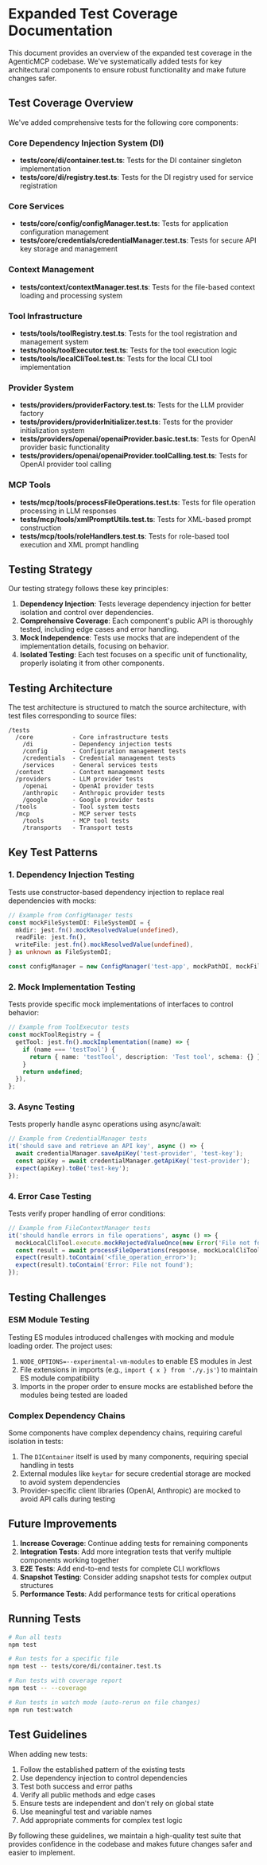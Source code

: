 # Expanded Test Coverage Documentation

This document provides an overview of the expanded test coverage in the AgenticMCP codebase. We've systematically added tests for key architectural components to ensure robust functionality and make future changes safer.

## Test Coverage Overview

We've added comprehensive tests for the following core components:

### Core Dependency Injection System (DI)
- **tests/core/di/container.test.ts**: Tests for the DI container singleton implementation
- **tests/core/di/registry.test.ts**: Tests for the DI registry used for service registration

### Core Services
- **tests/core/config/configManager.test.ts**: Tests for application configuration management
- **tests/core/credentials/credentialManager.test.ts**: Tests for secure API key storage and management

### Context Management
- **tests/context/contextManager.test.ts**: Tests for the file-based context loading and processing system

### Tool Infrastructure
- **tests/tools/toolRegistry.test.ts**: Tests for the tool registration and management system
- **tests/tools/toolExecutor.test.ts**: Tests for the tool execution logic
- **tests/tools/localCliTool.test.ts**: Tests for the local CLI tool implementation

### Provider System
- **tests/providers/providerFactory.test.ts**: Tests for the LLM provider factory 
- **tests/providers/providerInitializer.test.ts**: Tests for the provider initialization system
- **tests/providers/openai/openaiProvider.basic.test.ts**: Tests for OpenAI provider basic functionality
- **tests/providers/openai/openaiProvider.toolCalling.test.ts**: Tests for OpenAI provider tool calling

### MCP Tools
- **tests/mcp/tools/processFileOperations.test.ts**: Tests for file operation processing in LLM responses
- **tests/mcp/tools/xmlPromptUtils.test.ts**: Tests for XML-based prompt construction
- **tests/mcp/tools/roleHandlers.test.ts**: Tests for role-based tool execution and XML prompt handling

## Testing Strategy

Our testing strategy follows these key principles:

1. **Dependency Injection**: Tests leverage dependency injection for better isolation and control over dependencies.
2. **Comprehensive Coverage**: Each component's public API is thoroughly tested, including edge cases and error handling.
3. **Mock Independence**: Tests use mocks that are independent of the implementation details, focusing on behavior.
4. **Isolated Testing**: Each test focuses on a specific unit of functionality, properly isolating it from other components.

## Testing Architecture

The test architecture is structured to match the source architecture, with test files corresponding to source files:

```
/tests
  /core           - Core infrastructure tests
    /di           - Dependency injection tests
    /config       - Configuration management tests
    /credentials  - Credential management tests
    /services     - General services tests
  /context        - Context management tests
  /providers      - LLM provider tests
    /openai       - OpenAI provider tests
    /anthropic    - Anthropic provider tests
    /google       - Google provider tests
  /tools          - Tool system tests
  /mcp            - MCP server tests
    /tools        - MCP tool tests
    /transports   - Transport tests
```

## Key Test Patterns

### 1. Dependency Injection Testing

Tests use constructor-based dependency injection to replace real dependencies with mocks:

```typescript
// Example from ConfigManager tests
const mockFileSystemDI: FileSystemDI = {
  mkdir: jest.fn().mockResolvedValue(undefined),
  readFile: jest.fn(),
  writeFile: jest.fn().mockResolvedValue(undefined),
} as unknown as FileSystemDI;

const configManager = new ConfigManager('test-app', mockPathDI, mockFileSystemDI);
```

### 2. Mock Implementation Testing

Tests provide specific mock implementations of interfaces to control behavior:

```typescript
// Example from ToolExecutor tests
const mockToolRegistry = {
  getTool: jest.fn().mockImplementation((name) => {
    if (name === 'testTool') {
      return { name: 'testTool', description: 'Test tool', schema: {} };
    }
    return undefined;
  }),
};
```

### 3. Async Testing

Tests properly handle async operations using async/await:

```typescript
// Example from CredentialManager tests
it('should save and retrieve an API key', async () => {
  await credentialManager.saveApiKey('test-provider', 'test-key');
  const apiKey = await credentialManager.getApiKey('test-provider');
  expect(apiKey).toBe('test-key');
});
```

### 4. Error Case Testing

Tests verify proper handling of error conditions:

```typescript
// Example from FileContextManager tests
it('should handle errors in file operations', async () => {
  mockLocalCliTool.execute.mockRejectedValueOnce(new Error('File not found'));
  const result = await processFileOperations(response, mockLocalCliTool, mockLogger);
  expect(result).toContain('<file_operation_error>');
  expect(result).toContain('Error: File not found');
});
```

## Testing Challenges

### ESM Module Testing

Testing ES modules introduced challenges with mocking and module loading order. The project uses:

1. `NODE_OPTIONS=--experimental-vm-modules` to enable ES modules in Jest
2. File extensions in imports (e.g., `import { x } from './y.js'`) to maintain ES module compatibility
3. Imports in the proper order to ensure mocks are established before the modules being tested are loaded

### Complex Dependency Chains

Some components have complex dependency chains, requiring careful isolation in tests:

1. The `DIContainer` itself is used by many components, requiring special handling in tests
2. External modules like `keytar` for secure credential storage are mocked to avoid system dependencies
3. Provider-specific client libraries (OpenAI, Anthropic) are mocked to avoid API calls during testing

## Future Improvements

1. **Increase Coverage**: Continue adding tests for remaining components
2. **Integration Tests**: Add more integration tests that verify multiple components working together
3. **E2E Tests**: Add end-to-end tests for complete CLI workflows
4. **Snapshot Testing**: Consider adding snapshot tests for complex output structures
5. **Performance Tests**: Add performance tests for critical operations

## Running Tests

```bash
# Run all tests
npm test

# Run tests for a specific file
npm test -- tests/core/di/container.test.ts

# Run tests with coverage report
npm test -- --coverage

# Run tests in watch mode (auto-rerun on file changes)
npm run test:watch
```

## Test Guidelines

When adding new tests:

1. Follow the established pattern of the existing tests
2. Use dependency injection to control dependencies
3. Test both success and error paths
4. Verify all public methods and edge cases
5. Ensure tests are independent and don't rely on global state
6. Use meaningful test and variable names
7. Add appropriate comments for complex test logic

By following these guidelines, we maintain a high-quality test suite that provides confidence in the codebase and makes future changes safer and easier to implement.